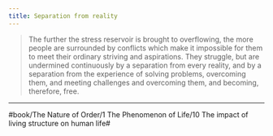 ```yaml
---
title: Separation from reality
---
```


> The further the stress reservoir is brought to overflowing, the more people are surrounded by conflicts which make it impossible for them to meet their ordinary striving and aspirations. They struggle, but are undermined continuously by a separation from every reality, and by a separation from the experience of solving problems, overcoming them, and meeting challenges and overcoming them, and becoming, therefore, free.

---

#book/The Nature of Order/1 The Phenomenon of Life/10 The impact of living structure on human life#